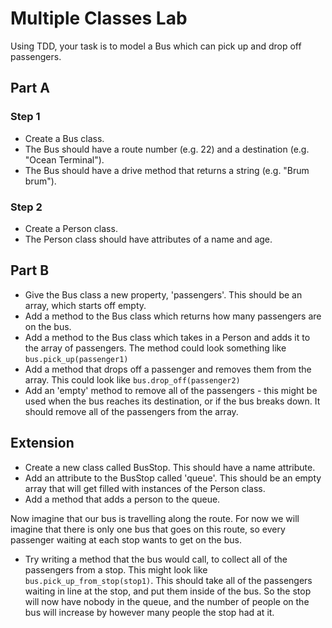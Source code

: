 # Multiple Classes Lab

Using TDD, your task is to model a Bus which can pick up and drop off passengers.

## Part A
### Step 1
- Create a Bus class.
- The Bus should have a route number (e.g. 22) and a destination (e.g. "Ocean Terminal").
- The Bus should have a drive method that returns a string (e.g. "Brum brum").

### Step 2
- Create a Person class.
- The Person class should have attributes of a name and age.

## Part B
- Give the Bus class a new property, 'passengers'. This should be an array, which starts off empty.
- Add a method to the Bus class which returns how many passengers are on the bus.
- Add a method to the Bus class which takes in a Person and adds it to the array of passengers. The method could look something like `bus.pick_up(passenger1)`
- Add a method that drops off a passenger and removes them from the array. This could look like `bus.drop_off(passenger2)`
- Add an 'empty' method to remove all of the passengers - this might be used when the bus reaches its destination, or if the bus breaks down. It should remove all of the passengers from the array.

## Extension
- Create a new class called BusStop. This should have a name attribute.
- Add an attribute to the BusStop called 'queue'. This should be an empty array that will get filled with instances of the Person class.
- Add a method that adds a person to the queue.

Now imagine that our bus is travelling along the route. For now we will imagine that there is only one bus that goes on this route, so every passenger waiting at each stop wants to get on the bus.

- Try writing a method that the bus would call, to collect all of the passengers from a stop. This might look like `bus.pick_up_from_stop(stop1)`. This should take all of the passengers waiting in line at the stop, and put them inside of the bus. So the stop will now have nobody in the queue, and the number of people on the bus will increase by however many people the stop had at it. 
